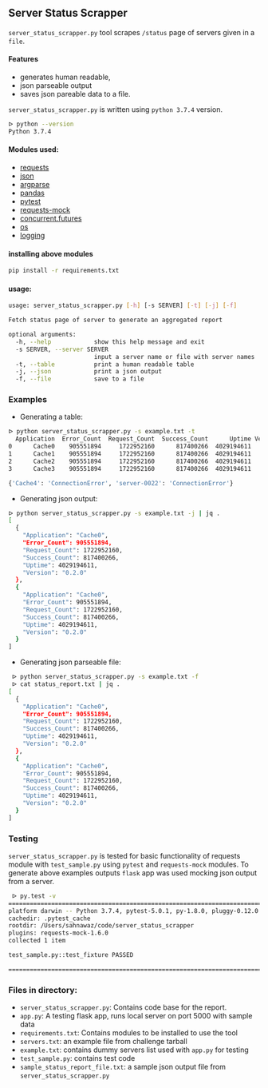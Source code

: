 ## Server Status Scrapper 

`server_status_scrapper.py` tool scrapes `/status` page of servers given in a `file`.
 
#### Features 
 - generates human readable, 
 - json parseable output
 - saves json pareable data to a file.

`server_status_scrapper.py` is written using `python 3.7.4` version.
```bash
ᐅ python --version
Python 3.7.4
```
 
#### Modules used:
- [requests](https://pypi.org/project/requests/)
- [json](https://docs.python.org/3/library/json.html)
- [argparse](https://docs.python.org/3/library/argparse.html)
- [pandas](https://pypi.org/project/pandas/)
- [pytest](https://pypi.org/project/pytest/)
- [requests-mock](https://pypi.org/project/requests-mock/)
- [concurrent.futures](https://docs.python.org/3/library/concurrent.futures.html)
- [os](https://docs.python.org/3/library/os.html)
- [logging](https://docs.python.org/3/library/logging.html)

#### installing above modules
```bash
pip install -r requirements.txt
```

#### usage:
```bash
usage: server_status_scrapper.py [-h] [-s SERVER] [-t] [-j] [-f]

Fetch status page of server to generate an aggregated report

optional arguments:
  -h, --help            show this help message and exit
  -s SERVER, --server SERVER
                        input a server name or file with server names
  -t, --table           print a human readable table
  -j, --json            print a json output
  -f, --file            save to a file
```

### Examples
- Generating a table: 
```bash
ᐅ python server_status_scrapper.py -s example.txt -t
  Application  Error_Count  Request_Count  Success_Count      Uptime Version
0      Cache0    905551894     1722952160      817400266  4029194611   0.2.0
1      Cache1    905551894     1722952160      817400266  4029194611   0.2.0
2      Cache2    905551894     1722952160      817400266  4029194611   0.2.0
3      Cache3    905551894     1722952160      817400266  4029194611   0.2.0

{'Cache4': 'ConnectionError', 'server-0022': 'ConnectionError'}
```

- Generating json output:
```bash
ᐅ python server_status_scrapper.py -s example.txt -j | jq .
[
  {
    "Application": "Cache0",
    "Error_Count": 905551894,
    "Request_Count": 1722952160,
    "Success_Count": 817400266,
    "Uptime": 4029194611,
    "Version": "0.2.0"
  },
  {
    "Application": "Cache0",
    "Error_Count": 905551894,
    "Request_Count": 1722952160,
    "Success_Count": 817400266,
    "Uptime": 4029194611,
    "Version": "0.2.0"
  }
]
```

- Generating json parseable file:
```bash
 ᐅ python server_status_scrapper.py -s example.txt -f
 ᐅ cat status_report.txt | jq . 
[
  {
    "Application": "Cache0",
    "Error_Count": 905551894,
    "Request_Count": 1722952160,
    "Success_Count": 817400266,
    "Uptime": 4029194611,
    "Version": "0.2.0"
  },
  {
    "Application": "Cache0",
    "Error_Count": 905551894,
    "Request_Count": 1722952160,
    "Success_Count": 817400266,
    "Uptime": 4029194611,
    "Version": "0.2.0"
  }
]
```

### Testing
`server_status_scrapper.py` is tested for basic functionality of requests module with `test_sample.py` using `pytest` 
and `requests-mock` modules. To generate above examples outputs `flask` app was used mocking json output from a server.
```bash
 ᐅ py.test -v                                      
========================================================================================================================== test session starts ==========================================================================================================================
platform darwin -- Python 3.7.4, pytest-5.0.1, py-1.8.0, pluggy-0.12.0 -- /usr/local/opt/python/bin/python3.7
cachedir: .pytest_cache
rootdir: /Users/sahnawaz/code/server_status_scrapper
plugins: requests-mock-1.6.0
collected 1 item                                                                                                                                                                                                                                                        

test_sample.py::test_fixture PASSED                                                                                                                                                                                                                               [100%]

======================================================================================================================= 1 passed in 0.08 seconds ============================================================================
```

### Files in directory:
- `server_status_scrapper.py`: Contains code base for the report.
- `app.py`: A testing flask app, runs local server on port 5000 with sample data
- `requirements.txt`: Contains modules to be installed to use the tool
- `servers.txt`: an example file from challenge tarball
- `example.txt`: contains dummy servers list used with `app.py` for testing
- `test_sample.py`: contains test code
- `sample_status_report_file.txt`: a sample json output file from `server_status_scrapper.py`
